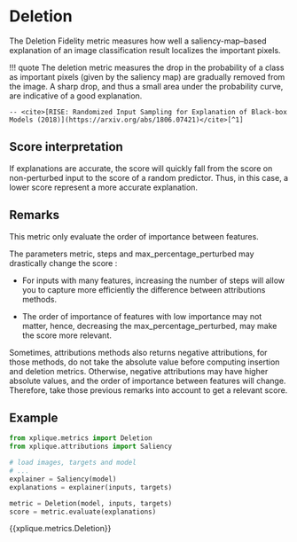 # Deletion

The Deletion Fidelity metric measures how well a saliency-map–based explanation of an image classification result localizes
the important pixels.

!!! quote
    The deletion metric measures the drop in the probability of a class as important pixels (given
    by the saliency map) are gradually removed from the image. A sharp drop, and thus a small
    area under the probability curve, are indicative of a good explanation.
    
    -- <cite>[RISE: Randomized Input Sampling for Explanation of Black-box Models (2018)](https://arxiv.org/abs/1806.07421)</cite>[^1]


## Score interpretation

If explanations are accurate, the score will quickly fall from the score on non-perturbed input to the score of a random predictor.
  Thus, in this case, a lower score represent a more accurate explanation.


## Remarks

This metric only evaluate the order of importance between features.

The parameters metric, steps and max_percentage_perturbed may drastically change the score :

- For inputs with many features, increasing the number of steps will allow you to capture more efficiently the difference between attributions methods.

- The order of importance of features with low importance may not matter, hence, decreasing the max_percentage_perturbed,
may make the score more relevant.
  
Sometimes, attributions methods also returns negative attributions,
for those methods, do not take the absolute value before computing insertion and deletion metrics.
Otherwise, negative attributions may have higher absolute values, and the order of importance between features will change.
Therefore, take those previous remarks into account to get a relevant score.


## Example

```python
from xplique.metrics import Deletion
from xplique.attributions import Saliency

# load images, targets and model
# ...
explainer = Saliency(model)
explanations = explainer(inputs, targets)

metric = Deletion(model, inputs, targets)
score = metric.evaluate(explanations)
```

{{xplique.metrics.Deletion}}

[^1]:[RISE: Randomized Input Sampling for Explanation of Black-box Models (2018)](https://arxiv.org/abs/1806.07421)